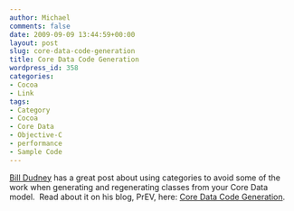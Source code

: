 ```yaml
---
author: Michael
comments: false
date: 2009-09-09 13:44:59+00:00
layout: post
slug: core-data-code-generation
title: Core Data Code Generation
wordpress_id: 358
categories:
- Cocoa
- Link
tags:
- Category
- Cocoa
- Core Data
- Objective-C
- performance
- Sample Code
---
```


[Bill Dudney](http://twitter.com/bdudney) has a great post about using categories to avoid some of the work when generating and regenerating classes from your Core Data model.  Read about it on his blog, PrEV, here: [Core Data Code Generation](http://bill.dudney.net/roller/objc/entry/core_data_code_generation).
